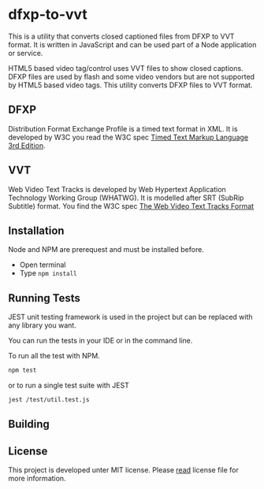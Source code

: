 # dfxp-to-vvt
This is a utility that converts closed captioned files from DFXP to VVT format. It is written in JavaScript and can be 
used part of a Node application or service.

HTML5 based video tag/control uses VVT files to show closed captions. DFXP files are used by flash and some video vendors
but are not supported by HTML5 based video tags. This utility converts DFXP files to VVT format.

## DFXP
Distribution Format Exchange Profile is a timed text format in XML. It is developed by W3C you read the W3C spec 
[Timed Text Markup Language 3rd Edition](https://www.w3.org/TR/ttml1/).

## VVT
Web Video Text Tracks is developed by Web Hypertext Application Technology Working Group (WHATWG).
It is modelled after SRT (SubRip Subtitle) format. You find the W3C spec [The Web Video Text Tracks Format](https://www.w3.org/TR/webvtt1/)

## Installation
Node and NPM are prerequest and must be installed before.
- Open terminal
- Type `npm install`

## Running Tests
JEST unit testing framework is used in the project but can be replaced with any library you want.

You can run the tests in your IDE or in the command line.

To run all the test with NPM.

```sh
npm test
```

or to run a single test suite with JEST

```sh
jest /test/util.test.js
```

## Building

## License
This project is developed unter MIT license. Please [read](LICENSE) license file for more information.
